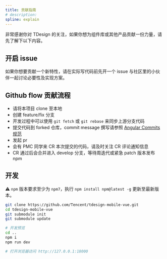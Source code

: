```yaml
---
title: 贡献指南
# description: 
spline: explain
---
```


非常感谢你对 TDesign 的关注，如果你想为组件库或其他产品贡献一份力量，请先了解下以下内容。

## 开启 issue

如果你想要贡献一个新特性，请在实际写代码前先开一个 issue 与社区里的小伙伴一起讨论必要性及实现方案。

## Github flow 贡献流程

- 请将本项目 clone 至本地
- 创建 feature/fix 分支
- 开发过程中可以使用 `git fetch` 或 `git rebase` 来同步上游分支代码
- 提交代码到 forked 仓库，commit message 撰写请参照 [Angular Commits 规范](https://github.com/angular/angular.js/blob/master/DEVELOPERS.md#commits)
- 发起 pr
- 会有 PMC 同学来 CR 本次提交的代码，请及时关注 CR 评论通知信息
- CR 通过后会合并进入 develop 分支，等待周迭代或紧急 patch 版本发布 npm

## 开发

⚠️ `npm` 版本要求至少为 `npm7`，执行 `npm install npm@latest -g` 更新至最新版本。

```bash
git clone https://github.com/Tencent/tdesign-mobile-vue.git
cd tdesign-mobile-vue
git submodule init
git submodule update

# 开发预览
cd ..
npm i
npm run dev

# 打开浏览器访问 http://127.0.0.1:18000
```
